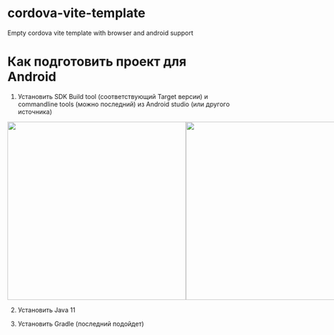 # cordova-vite-template
Empty cordova vite template with browser and android support

# Как подготовить проект для Android
1. Установить SDK Build tool (соответствующий Target версии) и commandline tools (можно последний)  из Android studio (или другого источника)

<div style="display: flex; flex-direction: row;">
  <img src="https://user-images.githubusercontent.com/38163258/228238849-5d9498c9-8ae0-4b55-a675-72784d4a13b6.png" style="width: 400px">
  <img src="https://user-images.githubusercontent.com/38163258/228238859-9bb97cc6-cba0-4d8f-a3ef-879794e31e77.png" style="width: 400px">
</div>

2. Установить Java 11

3. Установить Gradle (последний подойдет)
